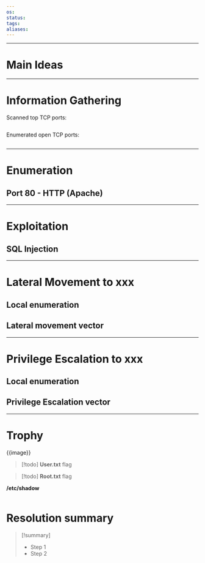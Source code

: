 ```yaml
---
os: 
status: 
tags: 
aliases:
---
```

---
# Main Ideas

---

# Information Gathering

Scanned top TCP ports:

```sh

```

Enumerated open TCP ports:

```sh

```

---

# Enumeration

## Port 80 - HTTP (Apache)


---

# Exploitation

## SQL Injection


---

# Lateral Movement to xxx

## Local enumeration


## Lateral movement vector

---

# Privilege Escalation to xxx

## Local enumeration


## Privilege Escalation vector


---

# Trophy

{{image}}

>[!todo] **User.txt**
>flag

>[!todo] **Root.txt**
>flag

**/etc/shadow**

```sh

```

# Resolution summary

>[!summary]
>- Step 1
>- Step 2
